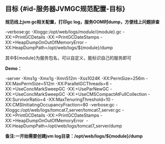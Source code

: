 ## **目标** {#id-服务器JVMGC规范配置-目标}

**规范线上jvm gc相关配置，打印gc log，服务OOM时dump，方便线上问题排查**



-verbose:gc -Xloggc:/opt/web/logs/${module}/${module}.gc -XX:+PrintGCDetails -XX:+PrintGCDateStamps -XX:+HeapDumpOnOutOfMemoryError -XX:HeapDumpPath=/opt/web/logs/${module}/dump

其中${module}为服务包名，可以自定义，能标识自己的服务即可

**Demo：**

-server -Xms1g -Xmx1g -Xmn512m -Xss1024K -XX:PermSize=256m -XX:MaxPermSize=512m -XX:ParallelGCThreads=8 -XX:+UseConcMarkSweepGC -XX:+UseParNewGC -XX:+UseConcMarkSweepGC -XX:+UseCMSCompactAtFullCollection -XX:SurvivorRatio=4 -XX:MaxTenuringThreshold=10 -XX:CMSInitiatingOccupancyFraction=80 -verbose:gc -Xloggc:/opt/web/logs/tomcat7\_server/tomcat7\_server.gc -XX:+PrintGCDetails -XX:+PrintGCDateStamps -XX:+HeapDumpOnOutOfMemoryError  -XX:HeapDumpPath=/opt/web/logs/tomcat7\_server/dump



**备注:一开始需要创建jvm log目录：/opt/web/logs/${module}/dump**

